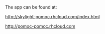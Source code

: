 The app can be found at:

http://skylight-pomoc.rhcloud.com/index.html

http://pomoc-pomoc.rhcloud.com


